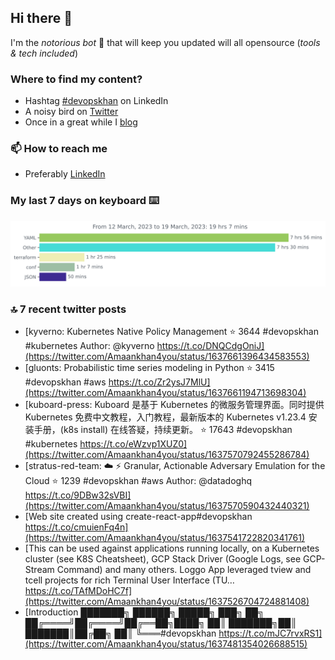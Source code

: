 <!--- [![Hits](https://hits.seeyoufarm.com/api/count/incr/badge.svg?url=https%3A%2F%2Fgithub.com%2Fakhan4u%2Fhit-counter&count_bg=%2379C83D&title_bg=%23555555&icon=&icon_color=%23E7E7E7&title=visits&edge_flat=false)](https://hits.seeyoufarm.com) --->

## Hi there 👋

I'm the _notorious bot_ 🤣 that will keep you updated will all opensource (_tools & tech included_) 

### Where to find my content?

* Hashtag [#devopskhan](https://www.linkedin.com/feed/hashtag/devopskhan) on LinkedIn
* A noisy bird on [Twitter](https://twitter.com/Amaankhan4you)
* Once in a great while I [blog](https://linuxparrot.netlify.app) 


### 📫 **How to reach me**

* Preferably [LinkedIn](https://www.linkedin.com/in/amaan-khan-linux-ninja)

### My last 7 days on keyboard ⌨️

<img src="https://github.com/akhan4u/akhan4u/blob/main/images/stat.svg" alt="Amaan's Wakatime Activity!"/>

### 🔝 7 recent twitter posts
<!-- DEVDOJO:START -->
- [kyverno: Kubernetes Native Policy Management
⭐️ 3644
#devopskhan #kubernetes
Author: @kyverno
https://t.co/DNQCdgOniJ](https://twitter.com/Amaankhan4you/status/1637661396434583553)
- [gluonts: Probabilistic time series modeling in Python
⭐️ 3415
#devopskhan #aws
https://t.co/Zr2ysJ7MlU](https://twitter.com/Amaankhan4you/status/1637661194713698304)
- [kuboard-press: Kuboard 是基于 Kubernetes 的微服务管理界面。同时提供 Kubernetes 免费中文教程，入门教程，最新版本的 Kubernetes v1.23.4 安装手册，&lpar;k8s install&rpar; 在线答疑，持续更新。
⭐️ 17643
#devopskhan #kubernetes
https://t.co/eWzvp1XUZ0](https://twitter.com/Amaankhan4you/status/1637570792455286784)
- [stratus-red-team: :cloud: :zap: Granular, Actionable Adversary Emulation for the Cloud
⭐️ 1239
#devopskhan #aws
Author: @datadoghq
https://t.co/9DBw32sVBI](https://twitter.com/Amaankhan4you/status/1637570590432440321)
- [Web site created using create-react-app#devopskhan https://t.co/cmuienFq4n](https://twitter.com/Amaankhan4you/status/1637541722820341761)
- [This can be used against applications running locally, on a Kubernetes cluster &lpar;see K8S Cheatsheet&rpar;, GCP Stack Driver &lpar;Google Logs, see GCP-Stream Command&rpar; and many others. Loggo App leveraged tview and tcell projects for rich Terminal User Interface &lpar;TU… https://t.co/TAfMDoHC7f](https://twitter.com/Amaankhan4you/status/1637526704724881408)
- [Introduction ███████╗ ██████╗ █████╗ ███╗ ██╗ ██╔════╝██╔════╝██╔══██╗████╗ ██║ ███████╗██║ ███████║██╔██╗ ██║ ╚═══#devopskhan https://t.co/mJC7rvxRS1](https://twitter.com/Amaankhan4you/status/1637481354026688515)
<!-- DEVDOJO:END -->

<!-- ![Amaan's GitHub stats](https://github-readme-stats.vercel.app/api?username=akhan4u&count_private=true&show_icons=true&hide=contribs) -->

